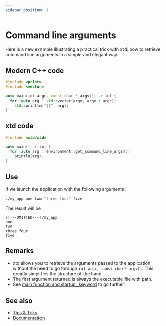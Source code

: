 ```yaml
---
sidebar_position: 1
---
```


# Command line arguments

Here is a new example illustrating a practical trick with xtd: how to retrieve command line arguments in a simple and elegant way.

## Modern C++ code

```cpp
#include <print>
#include <vector>

auto main(int argc, const char * argv[]) -> int {
  for (auto arg : std::vector(argv, argv + argc))
    std::println("{}", arg);
}
```

## xtd code

```cpp
#include <xtd/xtd>

auto main() -> int {
  for (auto arg : environment::get_command_line_args())
    println(arg);
}
```

## Use

If we launch the application with the following arguments:

```sh
./my_app one two "three four" five
```

The result will be:

```
/!---OMITTED---!/my_app
one
two
three four
five
```

## Remarks

* xtd allows you to retrieve the arguments passed to the application without the need to go through `int argc, const char* argv[]`. 
  This greatly simplifies the structure of the hand.
* The first argument returned is always the executable file with path.
* See [main function and startup_ keyword](/docs/documentation/Guides/xtd.core/Entry%20point/main_and_startup) to go further.

## See also

* [Tips & Triks](/docs/documentation/tips_and_tricks)
* [Documentation](/docs/documentation)
